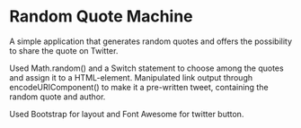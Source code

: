 # Random Quote Machine
A simple application that generates random quotes and offers the possibility to share the quote on Twitter.

Used Math.random() and a Switch statement to choose among the quotes and assign it to a HTML-element. Manipulated link output through encodeURIComponent() to make it a pre-written tweet, containing the random quote and author.

Used Bootstrap for layout and Font Awesome for twitter button.

